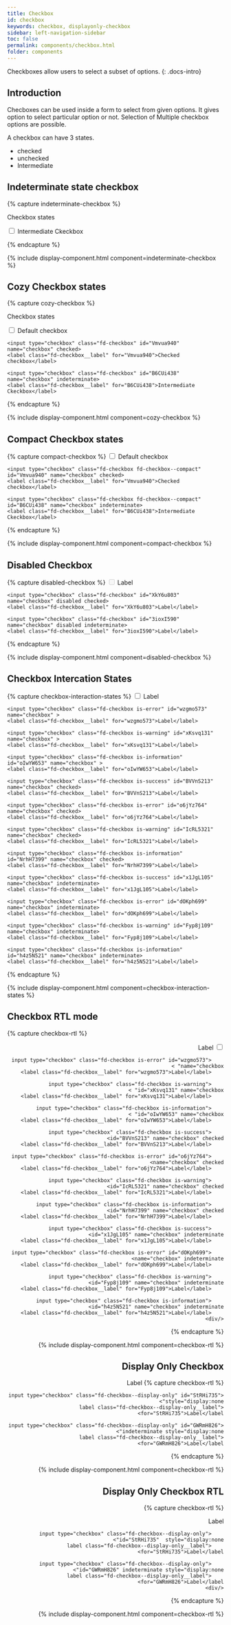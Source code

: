 ```yaml
---
title: Checkbox
id: checkbox
keywords: checkbox, displayonly-checkbox
sidebar: left-navigation-sidebar
toc: false
permalink: components/checkbox.html
folder: components
---
```


Checkboxes allow users to select a subset of options.
{: .docs-intro}

## Introduction
Checboxes can be used inside a form to select from given options. It gives option to select particular option or not.
Selection of Multiple checkbox options are possible.

A checkbox can have 3 states. 
<ul>
    <li>checked</li>
    <li>unchecked</li>
    <li>Intermediate</li>
</ul>

## Indeterminate state checkbox

{% capture indeterminate-checkbox %}
<p> Checkbox states</p>
    <input type="checkbox" class="fd-checkbox" id="B6CUi438" name="checkbox" indeterminate>
	<label class="fd-checkbox__label" for="B6CUi438">Intermediate Ckeckbox</label>

{% endcapture %}

{% include display-component.html component=indeterminate-checkbox %}

## Cozy Checkbox states

{% capture cozy-checkbox %}
<p> Checkbox states</p>
    <input type="checkbox" class="fd-checkbox" id="KnKOd417" name="checkbox" >
	<label class="fd-checkbox__label" for="KnKOd417">Default checkbox</label>

    <input type="checkbox" class="fd-checkbox" id="Vmvua940" name="checkbox" checked>
	<label class="fd-checkbox__label" for="Vmvua940">Checked checkbox</label>

    <input type="checkbox" class="fd-checkbox" id="B6CUi438" name="checkbox" indeterminate>
	<label class="fd-checkbox__label" for="B6CUi438">Intermediate Ckeckbox</label>

{% endcapture %}

{% include display-component.html component=cozy-checkbox %}

## Compact Checkbox states

{% capture compact-checkbox %}
    <input type="checkbox" class="fd-checkbox fd-checkbox--compact" id="KnKOd417" name="checkbox" >
	<label class="fd-checkbox__label" for="KnKOd417">Default checkbox</label>

    <input type="checkbox" class="fd-checkbox fd-checkbox--compact" id="Vmvua940" name="checkbox" checked>
	<label class="fd-checkbox__label" for="Vmvua940">Checked checkbox</label>

    <input type="checkbox" class="fd-checkbox fd-checkbox--compact" id="B6CUi438" name="checkbox" indeterminate>
	<label class="fd-checkbox__label" for="B6CUi438">Intermediate Ckeckbox</label>
{% endcapture %}

{% include display-component.html component=compact-checkbox %}

## Disabled Checkbox 

{% capture disabled-checkbox %}
    <input type="checkbox" class="fd-checkbox" id="fz7Au268" name="checkbox" disabled>
	<label class="fd-checkbox__label" for="fz7Au268">Label</label>
  
    <input type="checkbox" class="fd-checkbox" id="XkY6u803" name="checkbox" disabled checked>
	<label class="fd-checkbox__label" for="XkY6u803">Label</label>
  
    <input type="checkbox" class="fd-checkbox" id="3ioxI590" name="checkbox" disabled indeterminate>
	<label class="fd-checkbox__label" for="3ioxI590">Label</label>
{% endcapture %}

{% include display-component.html component=disabled-checkbox %}

## Checkbox Intercation States

{% capture checkbox-interaction-states %}
    <input type="checkbox" class="fd-checkbox is-success" id="z3h5E577" name="checkbox" >
	<label class="fd-checkbox__label" for="z3h5E577">Label</label>
  
    <input type="checkbox" class="fd-checkbox is-error" id="wzgmo573" name="checkbox" >
	<label class="fd-checkbox__label" for="wzgmo573">Label</label>
  
    <input type="checkbox" class="fd-checkbox is-warning" id="xKsvq131" name="checkbox" >
	<label class="fd-checkbox__label" for="xKsvq131">Label</label>
  
    <input type="checkbox" class="fd-checkbox is-information" id="oIwYW653" name="checkbox" >
	<label class="fd-checkbox__label" for="oIwYW653">Label</label>
  
    <input type="checkbox" class="fd-checkbox is-success" id="BVVnS213" name="checkbox" checked>
	<label class="fd-checkbox__label" for="BVVnS213">Label</label>
  
    <input type="checkbox" class="fd-checkbox is-error" id="o6jYz764" name="checkbox" checked>
	<label class="fd-checkbox__label" for="o6jYz764">Label</label>
  
    <input type="checkbox" class="fd-checkbox is-warning" id="IcRL5321" name="checkbox" checked>
	<label class="fd-checkbox__label" for="IcRL5321">Label</label>
  
    <input type="checkbox" class="fd-checkbox is-information" id="NrhH7399" name="checkbox" checked>
	<label class="fd-checkbox__label" for="NrhH7399">Label</label>
  
    <input type="checkbox" class="fd-checkbox is-success" id="x1JgL105" name="checkbox" indeterminate>
	<label class="fd-checkbox__label" for="x1JgL105">Label</label>
  
    <input type="checkbox" class="fd-checkbox is-error" id="dOKph699" name="checkbox" indeterminate>
	<label class="fd-checkbox__label" for="dOKph699">Label</label>
  
    <input type="checkbox" class="fd-checkbox is-warning" id="Fyp8j109" name="checkbox" indeterminate>
	<label class="fd-checkbox__label" for="Fyp8j109">Label</label>
  
    <input type="checkbox" class="fd-checkbox is-information" id="h4z5N521" name="checkbox" indeterminate>
	<label class="fd-checkbox__label" for="h4z5N521">Label</label>
{% endcapture %}

{% include display-component.html component=checkbox-interaction-states %}

## Checkbox RTL mode

{% capture checkbox-rtl %}
    <div dir="RTL">
        <input type="checkbox" class="fd-checkbox is-success" id="z3h5E577" name="checkbox" >
        <label class="fd-checkbox__label" for="z3h5E577">Label</label>
    
        <input type="checkbox" class="fd-checkbox is-error" id="wzgmo573" name="checkbox" >
        <label class="fd-checkbox__label" for="wzgmo573">Label</label>
    
        <input type="checkbox" class="fd-checkbox is-warning" id="xKsvq131" name="checkbox" >
        <label class="fd-checkbox__label" for="xKsvq131">Label</label>
    
        <input type="checkbox" class="fd-checkbox is-information" id="oIwYW653" name="checkbox" >
        <label class="fd-checkbox__label" for="oIwYW653">Label</label>
    
        <input type="checkbox" class="fd-checkbox is-success" id="BVVnS213" name="checkbox" checked>
        <label class="fd-checkbox__label" for="BVVnS213">Label</label>
    
        <input type="checkbox" class="fd-checkbox is-error" id="o6jYz764" name="checkbox" checked>
        <label class="fd-checkbox__label" for="o6jYz764">Label</label>
    
        <input type="checkbox" class="fd-checkbox is-warning" id="IcRL5321" name="checkbox" checked>
        <label class="fd-checkbox__label" for="IcRL5321">Label</label>
    
        <input type="checkbox" class="fd-checkbox is-information" id="NrhH7399" name="checkbox" checked>
        <label class="fd-checkbox__label" for="NrhH7399">Label</label>
    
        <input type="checkbox" class="fd-checkbox is-success" id="x1JgL105" name="checkbox" indeterminate>
        <label class="fd-checkbox__label" for="x1JgL105">Label</label>
    
        <input type="checkbox" class="fd-checkbox is-error" id="dOKph699" name="checkbox" indeterminate>
        <label class="fd-checkbox__label" for="dOKph699">Label</label>
    
        <input type="checkbox" class="fd-checkbox is-warning" id="Fyp8j109" name="checkbox" indeterminate>
        <label class="fd-checkbox__label" for="Fyp8j109">Label</label>
    
        <input type="checkbox" class="fd-checkbox is-information" id="h4z5N521" name="checkbox" indeterminate>
        <label class="fd-checkbox__label" for="h4z5N521">Label</label>
    </div>
{% endcapture %}

{% include display-component.html component=checkbox-rtl %}

## Display Only Checkbox

{% capture checkbox-rtl %}
    <input type="checkbox" class="fd-checkbox--display-only" id="1tn4O446" checked style="display:none">
	<label class="fd-checkbox--display-only__label" for="1tn4O446">Label</label>
  
    <input type="checkbox" class="fd-checkbox--display-only" id="StRHi735"  style="display:none">
	<label class="fd-checkbox--display-only__label" for="StRHi735">Label</label>
  
    <input type="checkbox" class="fd-checkbox--display-only" id="GWRmH826" indeterminate style="display:none">
	<label class="fd-checkbox--display-only__label" for="GWRmH826">Label</label>
{% endcapture %}

{% include display-component.html component=checkbox-rtl %}

## Display Only Checkbox RTL

{% capture checkbox-rtl %}
    <div dir="RTL">
        <input type="checkbox" class="fd-checkbox--display-only" id="1tn4O446" checked style="display:none">
        <label class="fd-checkbox--display-only__label" for="1tn4O446">Label</label>
    
        <input type="checkbox" class="fd-checkbox--display-only" id="StRHi735"  style="display:none">
        <label class="fd-checkbox--display-only__label" for="StRHi735">Label</label>
    
        <input type="checkbox" class="fd-checkbox--display-only" id="GWRmH826" indeterminate style="display:none">
        <label class="fd-checkbox--display-only__label" for="GWRmH826">Label</label>
    </div>
{% endcapture %}

{% include display-component.html component=checkbox-rtl %}